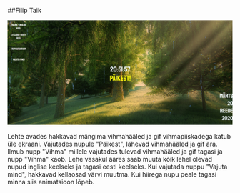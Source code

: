 ##Filip Taik

![alt text](kodutoo_2.jpg "Ekraanipilt")

Lehte avades hakkavad mängima vihmahääled ja gif vihmapiiskadega katub üle ekraani. Vajutades nupule "Päikest", lähevad vihmahääled ja gif ära. Ilmub nupp "Vihma" millele vajutades tulevad vihmahääled ja gif tagasi ja nupp "Vihma" kaob. Lehe vasakul ääres saab muuta kõik lehel olevad nupud inglise keelseks ja tagasi eesti keelseks.
Kui vajutada nuppu "Vajuta mind", hakkavad kellaosad värvi muutma. Kui hiirega nupu peale tagasi minna siis animatsioon lõpeb.
